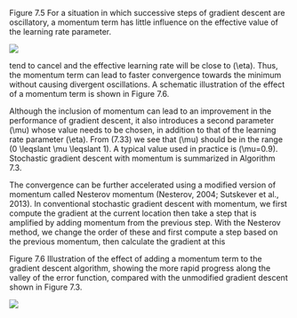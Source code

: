 Figure 7.5 For a situation in which successive steps of gradient descent are oscillatory, a momentum term has little influence on the effective value of the learning rate parameter.

![](https://cdn.mathpix.com/cropped/2024_05_26_26df87b0396463dc47e2g-1.jpg?height=679&width=689&top_left_y=217&top_left_x=955)

tend to cancel and the effective learning rate will be close to \(\eta\). Thus, the momentum term can lead to faster convergence towards the minimum without causing divergent oscillations. A schematic illustration of the effect of a momentum term is shown in Figure 7.6.

Although the inclusion of momentum can lead to an improvement in the performance of gradient descent, it also introduces a second parameter \(\mu\) whose value needs to be chosen, in addition to that of the learning rate parameter \(\eta\). From (7.33) we see that \(\mu\) should be in the range \(0 \leqslant \mu \leqslant 1\). A typical value used in practice is \(\mu=0.9\). Stochastic gradient descent with momentum is summarized in Algorithm 7.3.

The convergence can be further accelerated using a modified version of momentum called Nesterov momentum (Nesterov, 2004; Sutskever et al., 2013). In conventional stochastic gradient descent with momentum, we first compute the gradient at the current location then take a step that is amplified by adding momentum from the previous step. With the Nesterov method, we change the order of these and first compute a step based on the previous momentum, then calculate the gradient at this

Figure 7.6 Illustration of the effect of adding a momentum term to the gradient descent algorithm, showing the more rapid progress along the valley of the error function, compared with the unmodified gradient descent shown in Figure 7.3.

![](https://cdn.mathpix.com/cropped/2024_05_26_26df87b0396463dc47e2g-1.jpg?height=287&width=640&top_left_y=1703&top_left_x=989)